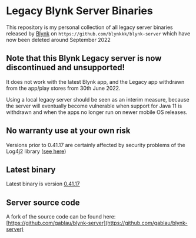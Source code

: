 # Legacy Blynk Server Binaries

This repository is my personal collection of all legacy server binaries released by [Blynk](https://www.blynk.io) on `https://github.com/blynkkk/blynk-server` which have now been deleted around September 2022

## Note that this Blynk Legacy server is now discontinued and unsupported!

It does not work with the latest Blynk app, and the Legacy app withdrawn from the app/play stores from 30th June 2022.

Using a local legacy server should be seen as an interim measure, because the server will eventually become vulnerable when support for Java 11 is withdrawn and when the apps no longer run on newer mobile OS releases.

## No warranty use at your own risk

Versions prior to 0.41.17 are certainly affected by security problems of the Log4j2 library ([see here](https://logging.apache.org/log4j/2.x/security.html))

## Latest binary

Latest binary is version [0.41.17](https://github.com/gablau/blynk-server-binaries/tree/master/0.41.17)

## Server source code

A fork of the source code can be found here: [https://github.com/gablau/blynk-server](https://github.com/gablau/blynk-server)
